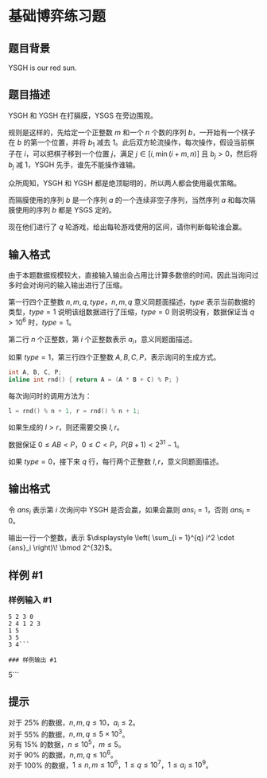 # 基础博弈练习题

## 题目背景

YSGH is our red sun.

## 题目描述

YSGH 和 YGSH 在打膈膜，YSGS 在旁边围观。

规则是这样的，先给定一个正整数 $m$ 和一个 $n$ 个数的序列 $b$，一开始有一个棋子在 $b$ 的第一个位置，并将 $b_1$ 减去 $1$。此后双方轮流操作，每次操作，假设当前棋子在 $i$，可以把棋子移到一个位置 $j$，满足 $j \in [i, \min(i + m, n)]$ 且 $b_j > 0$，然后将 $b_j$ 减 $1$，YSGH 先手，谁先不能操作谁输。

众所周知，YSGH 和 YGSH 都是绝顶聪明的，所以两人都会使用最优策略。

而隔膜使用的序列 $b$ 是一个序列 $a$ 的一个连续非空子序列，当然序列 $a$ 和每次隔膜使用的序列 $b$ 都是 YSGS 定的。

现在他们进行了 $q$ 轮游戏，给出每轮游戏使用的区间，请你判断每轮谁会赢。

## 输入格式

由于本题数据规模较大，直接输入输出会占用比计算多数倍的时间，因此当询问过多时会对询问的输入输出进行了压缩。

第一行四个正整数 $n, m, q, type$，$n, m, q$ 意义同题面描述，$type$ 表示当前数据的类型，$type = 1$ 说明该组数据进行了压缩，$type = 0$ 则说明没有，数据保证当 $q > {10}^6$ 时，$type=1$。

第二行 $n$ 个正整数，第 $i$ 个正整数表示 $a_i$，意义同题面描述。

如果 $type = 1$，第三行四个正整数 $A, B, C, P$，表示询问的生成方式。

```cpp
int A, B, C, P;
inline int rnd() { return A = (A * B + C) % P; }
```

每次询问时的调用方法为：

```cpp
l = rnd() % n + 1, r = rnd() % n + 1;
```

如果生成的 $l > r$，则还需要交换 $l, r$。

数据保证 $0 \le A B < P$，$0 \le C < P$，$P (B + 1) < 2^{31} - 1$。

如果 $type=0$，接下来 $q$ 行，每行两个正整数 $l, r$，意义同题面描述。

## 输出格式

令 ${ans}_i$ 表示第 $i$ 次询问中 YSGH 是否会赢，如果会赢则 ${ans}_i = 1$，否则 ${ans}_i = 0$。

输出一行一个整数，表示 $\displaystyle \left( \sum_{i = 1}^{q} i^2 \cdot {ans}_i \right)\! \bmod 2^{32}$。

## 样例 #1

### 样例输入 #1
```
5 2 3 0
2 4 1 2 3
1 5
3 5
3 4```

### 样例输出 #1

```
5```

## 提示

对于 $25\%$ 的数据，$n, m, q \le 10$，$a_i \le 2$。  
对于 $55\%$ 的数据，$n, m, q \le 5 \times {10}^3$。  
另有 $15\%$ 的数据，$n \le {10}^5$，$m \le 5$。  
对于 $90\%$ 的数据，$n, m, q \le {10}^6$。  
对于 $100\%$ 的数据，$1 \le n, m \le {10}^6$，$1 \le q \le {10}^7$，$1 \le a_i \le {10}^9$。
